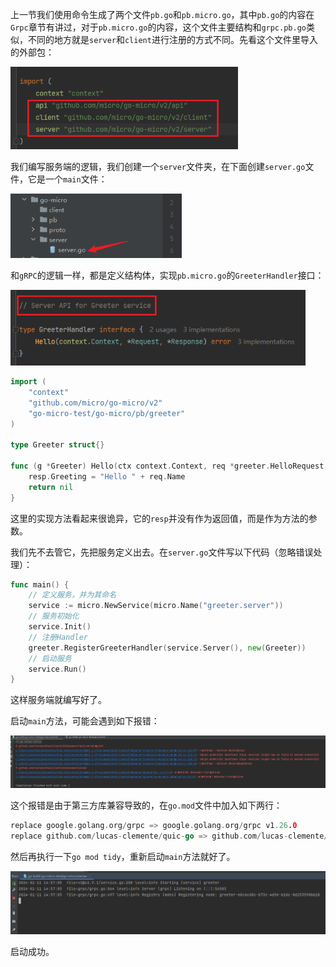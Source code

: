 上一节我们使用命令生成了两个文件`pb.go`和`pb.micro.go`，其中`pb.go`的内容在`Grpc`章节有讲过，对于`pb.micro.go`的内容，这个文件主要结构和`grpc.pb.go`类似，不同的地方就是`server`和`client`进行注册的方式不同。先看这个文件里导入的外部包：

<img src="image/image-20240111110921408.png" alt="image-20240111110921408" style="zoom:80%;" />

我们编写服务端的逻辑，我们创建一个`server`文件夹，在下面创建`server.go`文件，它是一个`main`文件：

<img src="image/image-20240111145925482.png" alt="image-20240111145925482" style="zoom:80%;" />

和`gRPC`的逻辑一样，都是定义结构体，实现`pb.micro.go`的`GreeterHandler`接口：

<img src="image/image-20240111111331612.png" alt="image-20240111111331612" style="zoom:80%;" />

```go
import (
	"context"
    "github.com/micro/go-micro/v2"
	"go-micro-test/go-micro/pb/greeter"
)

type Greeter struct{}

func (g *Greeter) Hello(ctx context.Context, req *greeter.HelloRequest, resp *greeter.HelloResponse) error {
	resp.Greeting = "Hello " + req.Name
	return nil
}
```

这里的实现方法看起来很诡异，它的`resp`并没有作为返回值，而是作为方法的参数。

我们先不去管它，先把服务定义出去。在`server.go`文件写以下代码（忽略错误处理）：

```go
func main() {
	// 定义服务，并为其命名
	service := micro.NewService(micro.Name("greeter.server"))
	// 服务初始化
	service.Init()
	// 注册Handler
	greeter.RegisterGreeterHandler(service.Server(), new(Greeter))
	// 启动服务
	service.Run()
}
```

这样服务端就编写好了。

启动`main`方法，可能会遇到如下报错：

![image-20240111145410937](image/image-20240111145410937.png)

这个报错是由于第三方库兼容导致的，在`go.mod`文件中加入如下两行：

```go
replace google.golang.org/grpc => google.golang.org/grpc v1.26.0
replace github.com/lucas-clemente/quic-go => github.com/lucas-clemente/quic-go v0.14.1
```

然后再执行一下`go mod tidy`，重新启动`main`方法就好了。

![image-20240111145731620](image/image-20240111145731620.png)

启动成功。